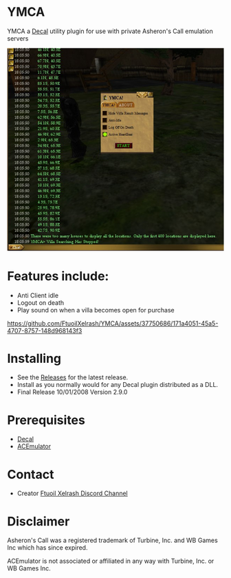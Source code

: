 

# YMCA

YMCA a [Decal](http://www.decaldev.com/) utility plugin for use with private Asheron's Call emulation servers



<picture>
 <source media="(prefers-color-scheme: dark)" srcset="YMCA.jpg">
 <source media="(prefers-color-scheme: light)" srcset="YMCA.jpg">
 <img alt="YOUR-ALT-TEXT" src="YMCA.jpg">
</picture>



# Features include:

* Anti Client idle
* Logout on death
* Play sound on when a villa becomes open for purchase



https://github.com/FtuoilXelrash/YMCA/assets/37750686/171a4051-45a5-4707-8757-148d968143f3



# Installing

* See the [Releases](https://github.com/FtuoilXelrash/YMCA/releases/tag/v2.9.0) for the latest release. 
* Install as you normally would for any Decal plugin distributed as a DLL.
* Final Release 10/01/2008 Version 2.9.0



# Prerequisites
* [Decal](http://www.decaldev.com/) 
* [ACEmulator](http://emulator.ac/)


# Contact
- Creator
[Ftuoil Xelrash Discord Channel](https://discord.gg/G8mfZH2TMp)



# Disclaimer
Asheron's Call was a registered trademark of Turbine, Inc. and WB Games Inc which has since expired.

ACEmulator is not associated or affiliated in any way with Turbine, Inc. or WB Games Inc.
